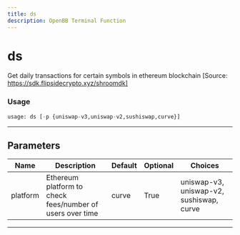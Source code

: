 ```yaml
---
title: ds
description: OpenBB Terminal Function
---
```


# ds

Get daily transactions for certain symbols in ethereum blockchain [Source: https://sdk.flipsidecrypto.xyz/shroomdk]

### Usage 
```python
usage: ds [-p {uniswap-v3,uniswap-v2,sushiswap,curve}]
```

---
## Parameters

| Name | Description | Default | Optional | Choices |
| ---- | ----------- | ------- | -------- | ------- |
| platform | Ethereum platform to check fees/number of users over time | curve | True | uniswap-v3, uniswap-v2, sushiswap, curve |


---
